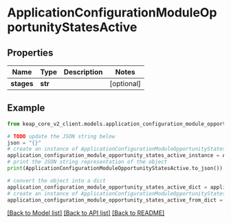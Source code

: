 # ApplicationConfigurationModuleOpportunityStatesActive


## Properties

Name | Type | Description | Notes
------------ | ------------- | ------------- | -------------
**stages** | **str** |  | [optional] 

## Example

```python
from keap_core_v2_client.models.application_configuration_module_opportunity_states_active import ApplicationConfigurationModuleOpportunityStatesActive

# TODO update the JSON string below
json = "{}"
# create an instance of ApplicationConfigurationModuleOpportunityStatesActive from a JSON string
application_configuration_module_opportunity_states_active_instance = ApplicationConfigurationModuleOpportunityStatesActive.from_json(json)
# print the JSON string representation of the object
print(ApplicationConfigurationModuleOpportunityStatesActive.to_json())

# convert the object into a dict
application_configuration_module_opportunity_states_active_dict = application_configuration_module_opportunity_states_active_instance.to_dict()
# create an instance of ApplicationConfigurationModuleOpportunityStatesActive from a dict
application_configuration_module_opportunity_states_active_from_dict = ApplicationConfigurationModuleOpportunityStatesActive.from_dict(application_configuration_module_opportunity_states_active_dict)
```
[[Back to Model list]](../README.md#documentation-for-models) [[Back to API list]](../README.md#documentation-for-api-endpoints) [[Back to README]](../README.md)


